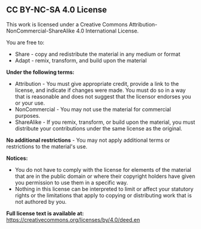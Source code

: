 ## CC BY-NC-SA 4.0 License

This work is licensed under a Creative Commons Attribution-NonCommercial-ShareAlike 4.0 International License.

You are free to:

* Share - copy and redistribute the material in any medium or format
* Adapt - remix, transform, and build upon the material

**Under the following terms:**

* Attribution - You must give appropriate credit, provide a link to the license, and indicate if changes were made. You must do so in a way that is reasonable and does not suggest that the licensor endorses you or your use.
* NonCommercial - You may not use the material for commercial purposes.
* ShareAlike - If you remix, transform, or build upon the material, you must distribute your contributions under the same license as the original.

**No additional restrictions** - You may not apply additional terms or restrictions to the material's use.

**Notices:**

* You do not have to comply with the license for elements of the material that are in the public domain or where their copyright holders have given you permission to use them in a specific way.
* Nothing in this license can be interpreted to limit or affect your statutory rights or the limitations that apply to copying or distributing work that is not authored by you.

**Full license text is available at:** https://creativecommons.org/licenses/by/4.0/deed.en
